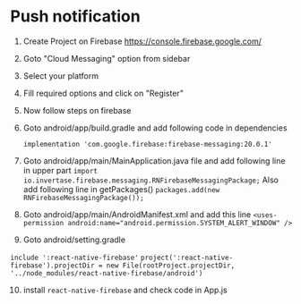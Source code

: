 # Push notification

1. Create Project on Firebase https://console.firebase.google.com/
2. Goto "Cloud Messaging" option from sidebar
3. Select your platform
4. Fill required options and click on "Register"
5. Now follow steps on firebase
6. Goto android/app/build.gradle and add following code in dependencies

   ```implementation 'com.google.firebase:firebase-analytics:17.2.0'
   implementation 'com.google.firebase:firebase-messaging:20.0.1'
   ```

7. Goto android/app/main/MainApplication.java file and add following line in upper part
   `import io.invertase.firebase.messaging.RNFirebaseMessagingPackage;`
   Also add following line in getPackages()
   `packages.add(new RNFirebaseMessagingPackage());`
8. Goto android/app/main/AndroidManifest.xml and add this line
   `<uses-permission android:name="android.permission.SYSTEM_ALERT_WINDOW" />`

9. Goto android/setting.gradle

`include ':react-native-firebase'`
`project(':react-native-firebase').projectDir = new File(rootProject.projectDir, '../node_modules/react-native-firebase/android')`

10. install `react-native-firebase` and check code in App.js
